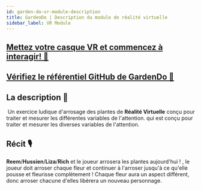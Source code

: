```yaml
---
id: garden-do-vr-module-description
title: GardenDo | Description du module de réalité virtuelle
sidebar_label: VR Module
---
```


## [Mettez votre casque VR et commencez à interagir! 🚀](https://gardendo-webxr.web.app/)

## [Vérifiez le référentiel GitHub de GardenDo 🏃](https://github.com/vrapeutic/GardenDoWebXR)

## La description 📝

​
Un exercice ludique d'arrosage des plantes de **Réalité Virtuelle** conçu pour traiter et mesurer les différentes variables de l'attention. qui est conçu pour traiter et mesurer les diverses variables de l'attention.

## Récit 🎙

​
**Reem**/**Hussien**/**Liza**/**Rich** et le joueur arrosera les plantes aujourd'hui ! , le joueur doit arroser chaque fleur et continuer à l'arroser jusqu'à ce qu'elle pousse et fleurisse complètement ! Chaque fleur aura un aspect différent, donc arroser chacune d'elles libérera un nouveau personnage.
